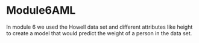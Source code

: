 # Module6AML
In module 6 we used the Howell data set and different attributes like height to create a model that would predict the weight of a person in the data set.  
